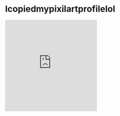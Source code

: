 # Icopiedmypixilartprofilelol
<iframe id="pixilart-widget" src="https://www.pixilart.com/embed/1060938?e=1&c_t=2&dk=1" width="300px" height="300px" style="border:none;overflow:hidden" scrolling="no" frameborder="0" allowfullscreen="true" allow="autoplay; clipboard-write; encrypted-media; picture-in-picture; web-share"></iframe>
